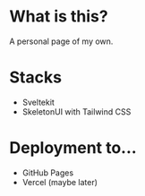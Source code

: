 # What is this?

A personal page of my own.

# Stacks
 - Sveltekit
 - SkeletonUI with Tailwind CSS

# Deployment to...
 - GitHub Pages
 - Vercel (maybe later)
